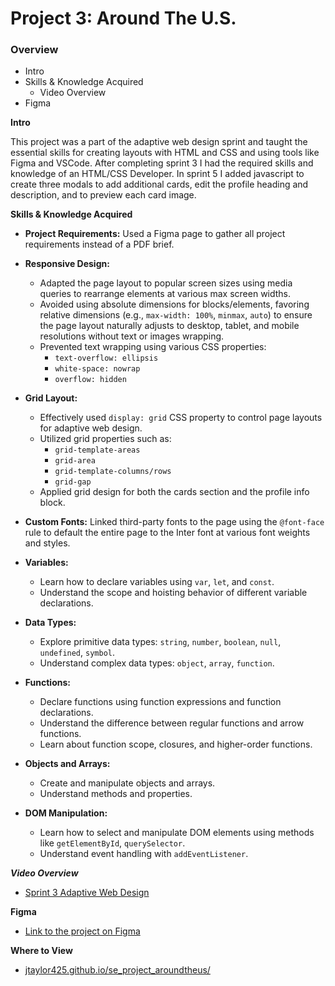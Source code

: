# Project 3: Around The U.S.

### Overview

- Intro
- Skills & Knowledge Acquired
  - Video Overview
- Figma

**Intro**

This project was a part of the adaptive web design sprint and taught the essential skills for creating layouts with HTML and CSS and using tools like Figma and VSCode. After completing sprint 3 I had the required skills and knowledge of an HTML/CSS Developer. In sprint 5 I added javascript to create three modals to add additional cards, edit the profile heading and description, and to preview each card image.

**Skills & Knowledge Acquired**

- **Project Requirements:** Used a Figma page to gather all project requirements instead of a PDF brief.
- **Responsive Design:**
  - Adapted the page layout to popular screen sizes using media queries to rearrange elements at various max screen widths.
  - Avoided using absolute dimensions for blocks/elements, favoring relative dimensions (e.g., `max-width: 100%`, `minmax`, `auto`) to ensure the page layout naturally adjusts to desktop, tablet, and mobile resolutions without text or images wrapping.
  - Prevented text wrapping using various CSS properties:
    - `text-overflow: ellipsis`
    - `white-space: nowrap`
    - `overflow: hidden`
- **Grid Layout:**
  - Effectively used `display: grid` CSS property to control page layouts for adaptive web design.
  - Utilized grid properties such as:
    - `grid-template-areas`
    - `grid-area`
    - `grid-template-columns/rows`
    - `grid-gap`
  - Applied grid design for both the cards section and the profile info block.
- **Custom Fonts:** Linked third-party fonts to the page using the `@font-face` rule to default the entire page to the Inter font at various font weights and styles.

- **Variables:**

  - Learn how to declare variables using `var`, `let`, and `const`.
  - Understand the scope and hoisting behavior of different variable declarations.

- **Data Types:**

  - Explore primitive data types: `string`, `number`, `boolean`, `null`, `undefined`, `symbol`.
  - Understand complex data types: `object`, `array`, `function`.

- **Functions:**

  - Declare functions using function expressions and function declarations.
  - Understand the difference between regular functions and arrow functions.
  - Learn about function scope, closures, and higher-order functions.

- **Objects and Arrays:**

  - Create and manipulate objects and arrays.
  - Understand methods and properties.

- **DOM Manipulation:**
  - Learn how to select and manipulate DOM elements using methods like `getElementById`, `querySelector`.
  - Understand event handling with `addEventListener`.

**_Video Overview_**

- [Sprint 3 Adaptive Web Design](https://drive.google.com/file/d/1Ev3vJV2izzspqkZs6YHLTAJiBuLa4AWK/view?usp=sharing)

**Figma**

- [Link to the project on Figma](https://www.figma.com/file/ii4xxsJ0ghevUOcssTlHZv/Sprint-3%3A-Around-the-US?node-id=0%3A1)

**Where to View**

- [jtaylor425.github.io/se_project_aroundtheus/](https://jtaylor425.github.io/se_project_aroundtheus/)
